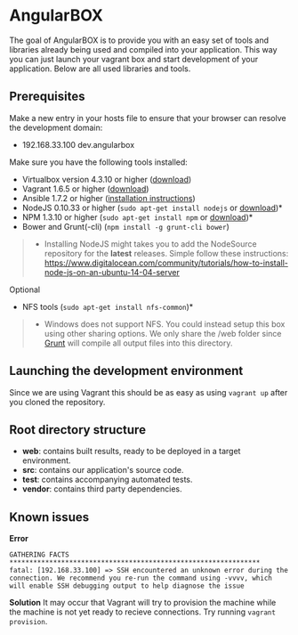 AngularBOX
===================
The goal of AngularBOX is to provide you with an easy set of tools and libraries already being used and compiled into your application. This way you can just launch your vagrant box and start development of your application. Below are all used libraries and tools.

Prerequisites
-------------
Make a new entry in your hosts file to ensure that your browser can resolve the development domain:

 - 192.168.33.100	dev.angularbox

Make sure you have the following tools installed:

 - Virtualbox version 4.3.10 or higher ([download](https://www.virtualbox.org/wiki/Downloads))
 - Vagrant 1.6.5 or higher ([download](https://www.vagrantup.com/downloads.html))
 - Ansible 1.7.2 or higher ([installation instructions](http://docs.ansible.com/intro_installation.html))
 - NodeJS 0.10.33 or higher (`sudo apt-get install nodejs` or [download](http://nodejs.org/))*
 - NPM 1.3.10 or higher (`sudo apt-get install npm` or [download](http://nodejs.org/))*
 - Bower and Grunt(-cli) (`npm install -g grunt-cli bower`)

> * Installing NodeJS might takes you to add the NodeSource repository for the **latest** releases. Simple follow these instructions: https://www.digitalocean.com/community/tutorials/how-to-install-node-js-on-an-ubuntu-14-04-server 

Optional

 - NFS tools (`sudo apt-get install nfs-common`)*

> * Windows does not support NFS. You could instead setup this box using other sharing options. We only share the /web folder since [Grunt](http://gruntjs.com/) will compile all output files into this directory.


Launching the development environment
-------
Since we are using Vagrant this should be as easy as using `vagrant up` after you cloned the repository.

Root directory structure
-------
 - **web**: contains built results, ready to be deployed in a target environment.
 - **src**: contains our application's source code.
 - **test**: contains accompanying automated tests.
 - **vendor**: contains third party dependencies.

Known issues
-------

**Error**

    GATHERING FACTS *************************************************************** 
    fatal: [192.168.33.100] => SSH encountered an unknown error during the connection. We recommend you re-run the command using -vvvv, which will enable SSH debugging output to help diagnose the issue
**Solution**
It may occur that Vagrant will try to provision the machine while the machine is not yet ready to recieve connections. Try running `vagrant provision`.